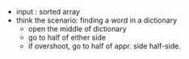 - input : sorted array
- think the scenario: finding a word in a dictionary
	- open the middle of dictionary
	- go to half of either side
	- if overshoot, go to half of appr. side half-side.
	